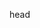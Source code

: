 head
    <title>東龍自動服務系統<title>
    <style>
     body {
      font-family:sens-serif； 
      backgrond:#ffffff；
      text-align:center；
      padding:30px
      }
    {h1
    color:#000000；
    }
    input， button {
    padding:40px
    font-size:35px
    margin:3px
    border radius:12px
    border:5px；slide；#000000；
    }
    button {
    background color:#808A86；
    color:#000000；
    curser:pointer；
    }
    <style>
</head>
body
    <h1>自動服務</h1>
    button onclick=ordinary photo 300NT$>一般照300元</button>
    button onclick=snapshot 400NT$>快照400元</button>
    button onclick=addinional wash ordinary*1 100NT$>加洗一般件100元/組</button>
    button onclick=addinional wash fast*1 150NT$>加洗快件150元/組</button>
    <style>
</h1>
